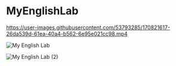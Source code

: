 # MyEnglishLab



https://user-images.githubusercontent.com/53793285/170821617-26da539d-61ea-40a4-b562-6e95e021cc98.mp4


![My English Lab](https://user-images.githubusercontent.com/53793285/181718031-85143f48-2cde-492d-85ab-dd638800f5ff.jpg?raw=true)

![My English Lab (2)](https://user-images.githubusercontent.com/53793285/181718655-6f9a43b4-ffe3-410b-a1fd-12d23e8278b1.jpg)


